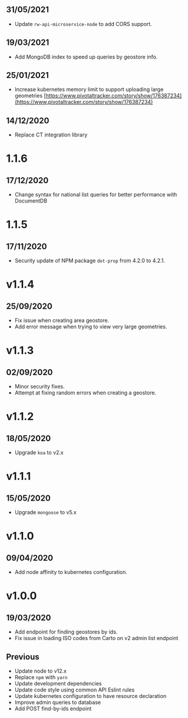 ## 31/05/2021

- Update `rw-api-microservice-node` to add CORS support.

## 19/03/2021

- Add MongoDB index to speed up queries by geostore info.

## 25/01/2021

- Increase kubernetes memory limit to support uploading large geometries [https://www.pivotaltracker.com/story/show/176387234](https://www.pivotaltracker.com/story/show/176387234)

## 14/12/2020

- Replace CT integration library

# 1.1.6

## 17/12/2020

- Change syntax for national list queries for better performance with DocumentDB

# 1.1.5

## 17/11/2020

- Security update of NPM package `dot-prop` from 4.2.0 to 4.2.1.

# v1.1.4

## 25/09/2020

- Fix issue when creating area geostore.
- Add error message when trying to view very large geometries.

# v1.1.3

## 02/09/2020

- Minor security fixes.
- Attempt at fixing random errors when creating a geostore.

# v1.1.2

## 18/05/2020

- Upgrade `koa` to v2.x

# v1.1.1

## 15/05/2020

- Upgrade `mongoose` to v5.x

# v1.1.0

## 09/04/2020

- Add node affinity to kubernetes configuration.

# v1.0.0

## 19/03/2020

- Add endpoint for finding geostores by ids.
- Fix issue in loading ISO codes from Carto on v2 admin list endpoint

## Previous

- Update node to v12.x
- Replace `npm` with `yarn`
- Update development dependencies
- Update code style using common API Eslint rules
- Update kubernetes configuration to have resource declaration
- Improve admin queries to database
- Add POST find-by-ids endpoint
